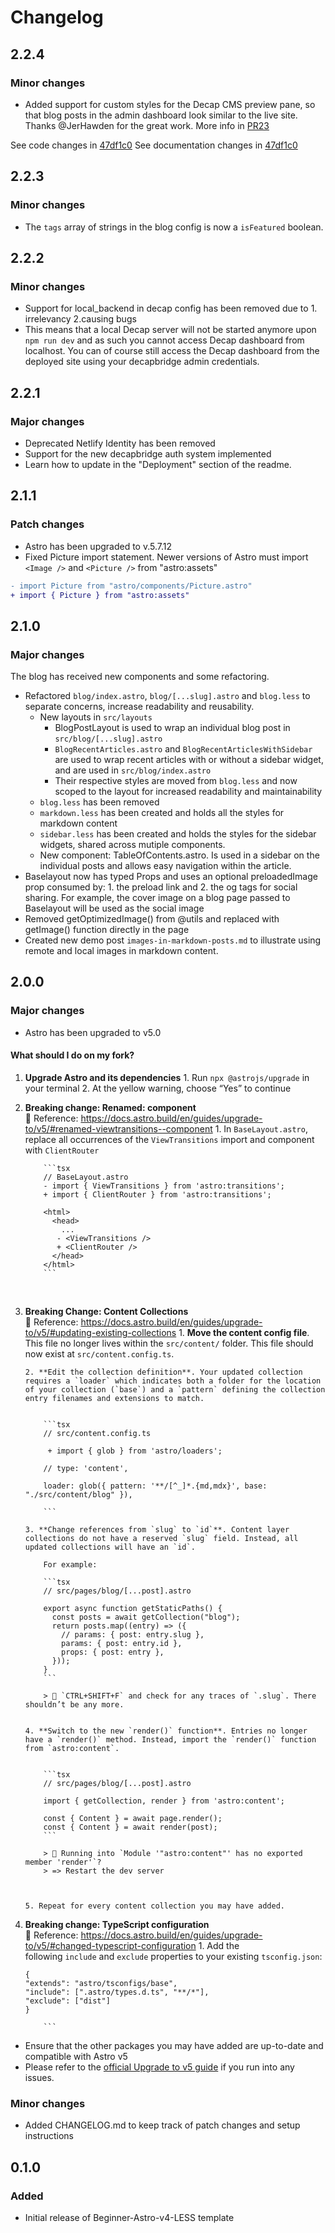 # Changelog

## 2.2.4

### Minor changes

- Added support for custom styles for the Decap CMS preview pane, so that blog posts in the admin dashboard look similar to the live site.
  Thanks @JerHawden for the great work. More info in [PR23](https://github.com/CodeStitchOfficial/Intermediate-Astro-Decap-CMS/pull/23)

See code changes in [47df1c0](4b8f13c743624211118f081d6c6b566f0b8331ee)
See documentation changes in [47df1c0](47df1c02599710c9b669f869166e64633eb0c5d8)

## 2.2.3

### Minor changes

- The `tags` array of strings in the blog config is now a `isFeatured` boolean.

## 2.2.2

### Minor changes

- Support for local_backend in decap config has been removed due to 1. irrelevancy 2.causing bugs
- This means that a local Decap server will not be started anymore upon `npm run dev` and as such you cannot access Decap dashboard from localhost. You can of course still access the Decap dashboard from the deployed site using your decapbridge admin credentials.

## 2.2.1

### Major changes

- Deprecated Netlify Identity has been removed
- Support for the new decapbridge auth system implemented
- Learn how to update in the "Deployment" section of the readme.

## 2.1.1

### Patch changes

- Astro has been upgraded to v.5.7.12
- Fixed Picture import statement. Newer versions of Astro must import `<Image />` and `<Picture />` from "astro:assets"

```diff
- import Picture from "astro/components/Picture.astro"
+ import { Picture } from "astro:assets"
```

## 2.1.0

### Major changes

The blog has received new components and some refactoring.

- Refactored `blog/index.astro`, `blog/[...slug].astro` and `blog.less` to separate concerns, increase readability and reusability.
  - New layouts in `src/layouts`
    - BlogPostLayout is used to wrap an individual blog post in `src/blog/[...slug].astro`
    - `BlogRecentArticles.astro` and `BlogRecentArticlesWithSidebar` are used to wrap recent articles with or without a sidebar widget, and are used in `src/blog/index.astro`
    - Their respective styles are moved from `blog.less` and now scoped to the layout for increased readability and maintainability
  - `blog.less` has been removed
  - `markdown.less` has been created and holds all the styles for markdown content
  - `sidebar.less` has been created and holds the styles for the sidebar widgets, shared across mutiple components.
  - New component: TableOfContents.astro. Is used in a sidebar on the individual posts and allows easy navigation within the article.
- Baselayout now has typed Props and uses an optional preloadedImage prop consumed by: 1. the preload link and 2. the og tags for social sharing.
  For example, the cover image on a blog page passed to Baselayout will be used as the social image
- Removed getOptimizedImage() from @utils and replaced with getImage() function directly in the page
- Created new demo post `images-in-markdown-posts.md` to illustrate using remote and local images in markdown content.

## 2.0.0

### Major changes

- Astro has been upgraded to v5.0

#### What should I do on my fork?

1.  **Upgrade Astro and its dependencies** 1. Run `npx @astrojs/upgrade` in your terminal 2. At the yellow warning, choose “Yes” to continue
    <br>

2.  **Breaking change: Renamed: <ViewTransitions /> component**
    <br> 📢 Reference: https://docs.astro.build/en/guides/upgrade-to/v5/#renamed-viewtransitions--component 1. In `BaseLayout.astro`, replace all occurrences of the `ViewTransitions` import and component with `ClientRouter`

            ```tsx
            // BaseLayout.astro
            - import { ViewTransitions } from 'astro:transitions';
            + import { ClientRouter } from 'astro:transitions';

            <html>
              <head>
                ...
               - <ViewTransitions />
               + <ClientRouter />
              </head>
            </html>
            ```

     <br>

3.  **Breaking Change: Content Collections**
    <br> 📢 Reference: https://docs.astro.build/en/guides/upgrade-to/v5/#updating-existing-collections 1. **Move the content config file**. This file no longer lives within the `src/content/` folder. This file should now exist at `src/content.config.ts`.

        2. **Edit the collection definition**. Your updated collection requires a `loader` which indicates both a folder for the location of your collection (`base`) and a `pattern` defining the collection entry filenames and extensions to match.


            ```tsx
            // src/content.config.ts

             + import { glob } from 'astro/loaders';

            // type: 'content',

            loader: glob({ pattern: '**/[^_]*.{md,mdx}', base: "./src/content/blog" }),

            ```

        3. **Change references from `slug` to `id`**. Content layer collections do not have a reserved `slug` field. Instead, all updated collections will have an `id`.

            For example:

            ```tsx
            // src/pages/blog/[...post].astro

            export async function getStaticPaths() {
              const posts = await getCollection("blog");
              return posts.map((entry) => ({
                // params: { post: entry.slug },
                params: { post: entry.id },
                props: { post: entry },
              }));
            }
            ```

            > 📢 `CTRL+SHIFT+F` and check for any traces of `.slug`. There shouldn’t be any more.


        4. **Switch to the new `render()` function**. Entries no longer have a `render()` method. Instead, import the `render()` function from `astro:content`.


            ```tsx
            // src/pages/blog/[...post].astro

            import { getCollection, render } from 'astro:content';

            const { Content } = await page.render();
            const { Content } = await render(post);
            ```

            > 📢 Running into `Module '"astro:content"' has no exported member 'render'`?
            > => Restart the dev server



        5. Repeat for every content collection you may have added.

4.  **Breaking change: TypeScript configuration**
    <br> 📢 Reference: https://docs.astro.build/en/guides/upgrade-to/v5/#changed-typescript-configuration 1. Add the following `include` and `exclude` properties to your existing `tsconfig.json`:

    ````
    {
    "extends": "astro/tsconfigs/base",
    "include": [".astro/types.d.ts", "**/*"],
    "exclude": ["dist"]
    }

        ```
    ````

- Ensure that the other packages you may have added are up-to-date and compatible with Astro v5
- Please refer to the [official Upgrade to v5 guide](https://docs.astro.build/en/guides/upgrade-to/v5/) if you run into any issues.

### Minor changes

- Added CHANGELOG.md to keep track of patch changes and setup instructions

## 0.1.0

### Added

- Initial release of Beginner-Astro-v4-LESS template
